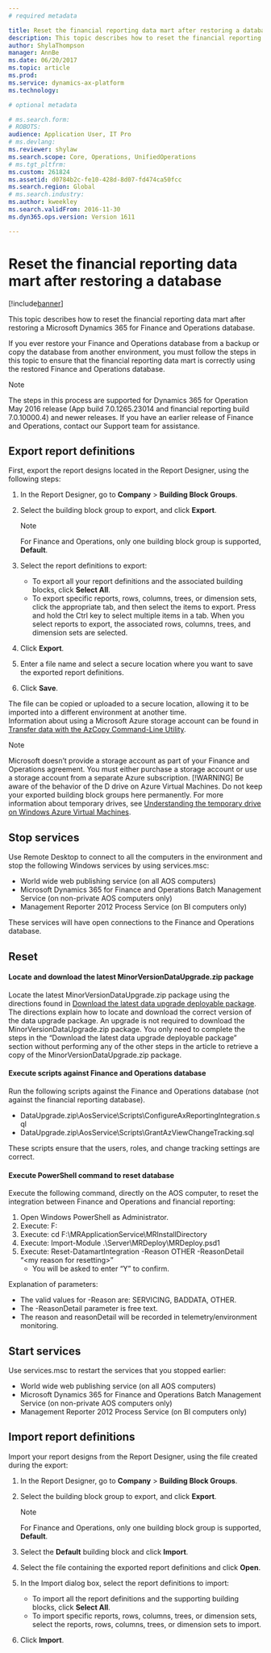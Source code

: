 ```yaml
---
# required metadata

title: Reset the financial reporting data mart after restoring a database
description: This topic describes how to reset the financial reporting data mart after restoring a Microsoft Dynamics 365 for Finance and Operations database. 
author: ShylaThompson
manager: AnnBe
ms.date: 06/20/2017
ms.topic: article
ms.prod: 
ms.service: dynamics-ax-platform
ms.technology: 

# optional metadata

# ms.search.form: 
# ROBOTS: 
audience: Application User, IT Pro
# ms.devlang: 
ms.reviewer: shylaw
ms.search.scope: Core, Operations, UnifiedOperations
# ms.tgt_pltfrm: 
ms.custom: 261824
ms.assetid: d0784b2c-fe10-428d-8d07-fd474ca50fcc
ms.search.region: Global
# ms.search.industry: 
ms.author: kweekley
ms.search.validFrom: 2016-11-30
ms.dyn365.ops.version: Version 1611

---
```


# Reset the financial reporting data mart after restoring a database

[!include[banner](../includes/banner.md)]


This topic describes how to reset the financial reporting data mart after restoring a Microsoft Dynamics 365 for Finance and Operations database.

If you ever restore your Finance and Operations database from a backup or copy the database from another environment, you must follow the steps in this topic to ensure that the financial reporting data mart is correctly using the restored Finance and Operations database. 
<!--If you have questions about resetting the financial reporting data mart for a reason outside of restoring a Finance and Operations database, refer to the [Resetting the Management Reporter data mart](https://blogs.msdn.microsoft.com/dynamics_financial_reporting/2016/06/28/resetting-the-management-reporter-data-mart/) for more information. -->
> [!Note] 
> The steps in this process are supported for Dynamics 365 for Operation May 2016 release (App build 7.0.1265.23014 and financial reporting build 7.0.10000.4) and newer releases. If you have an earlier release of Finance and Operations, contact our Support team for assistance.

## Export report definitions
First, export the report designs located in the Report Designer, using the following steps:

1.  In the Report Designer, go to **Company** &gt; **Building Block Groups**.
2.  Select the building block group to export, and click **Export**. 
    > [!Note] 
    > For Finance and Operations, only one building block group is supported, **Default**.
3.  Select the report definitions to export:
    -   To export all your report definitions and the associated building blocks, click **Select All**.
    -   To export specific reports, rows, columns, trees, or dimension sets, click the appropriate tab, and then select the items to export. Press and hold the Ctrl key to select multiple items in a tab. When you select reports to export, the associated rows, columns, trees, and dimension sets are selected.

4.  Click **Export**.
5.  Enter a file name and select a secure location where you want to save the exported report definitions.
6.  Click **Save**.

The file can be copied or uploaded to a secure location, allowing it to be imported into a different environment at another time. Information about using a Microsoft Azure storage account can be found in [Transfer data with the AzCopy Command-Line Utility](https://docs.microsoft.com/en-gb/azure/storage/storage-use-azcopy). 
> [!NOTE]
> Microsoft doesn’t provide a storage account as part of your Finance and Operations agreement. You must either purchase a storage account or use a storage account from a separate Azure subscription. 
> [!WARNING]
> Be aware of the behavior of the D drive on Azure Virtual Machines. Do not keep your exported building block groups here permanently. For more information about temporary drives, see [Understanding the temporary drive on Windows Azure Virtual Machines](https://blogs.msdn.microsoft.com/mast/2013/12/06/understanding-the-temporary-drive-on-windows-azure-virtual-machines/).

## Stop services
Use Remote Desktop to connect to all the computers in the environment and stop the following Windows services by using services.msc:

-   World wide web publishing service (on all AOS computers)
-   Microsoft Dynamics 365 for Finance and Operations Batch Management Service (on non-private AOS computers only)
-   Management Reporter 2012 Process Service (on BI computers only)

These services will have open connections to the Finance and Operations database.

## Reset
#### Locate and download the latest MinorVersionDataUpgrade.zip package

Locate the latest MinorVersionDataUpgrade.zip package using the directions found in [Download the latest data upgrade deployable package](..\migration-upgrade\upgrade-data-to-latest-update.md#download-the-latest-data-upgrade-deployable-package). The directions explain how to locate and download the correct version of the data upgrade package. An upgrade is not required to download the MinorVersionDataUpgrade.zip package. You only need to complete the steps in the “Download the latest data upgrade deployable package” section without performing any of the other steps in the article to retrieve a copy of the MinorVersionDataUpgrade.zip package.

#### Execute scripts against Finance and Operations database

Run the following scripts against the Finance and Operations database (not against the financial reporting database).

-   DataUpgrade.zip\\AosService\\Scripts\\ConfigureAxReportingIntegration.sql
-   DataUpgrade.zip\\AosService\\Scripts\\GrantAzViewChangeTracking.sql

These scripts ensure that the users, roles, and change tracking settings are correct.

#### Execute PowerShell command to reset database

Execute the following command, directly on the AOS computer, to reset the integration between Finance and Operations and financial reporting:

1.  Open Windows PowerShell as Administrator.
2.  Execute: F:
3.  Execute: cd F:\\MRApplicationService\\MRInstallDirectory
4.  Execute: Import-Module .\\Server\\MRDeploy\\MRDeploy.psd1
5.  Execute: Reset-DatamartIntegration -Reason OTHER -ReasonDetail “&lt;my reason for resetting&gt;”
    -   You will be asked to enter “Y” to confirm.

Explanation of parameters:

-   The valid values for -Reason are: SERVICING, BADDATA, OTHER.
-   The -ReasonDetail parameter is free text.
-   The reason and reasonDetail will be recorded in telemetry/environment monitoring.

## Start services
Use services.msc to restart the services that you stopped earlier:

-   World wide web publishing service (on all AOS computers)
-   Microsoft Dynamics 365 for Finance and Operations Batch Management Service (on non-private AOS computers only)
-   Management Reporter 2012 Process Service (on BI computers only)

## Import report definitions
Import your report designs from the Report Designer, using the file created during the export:

1.  In the Report Designer, go to **Company** &gt; **Building Block Groups**.
2.  Select the building block group to export, and click **Export**. 

    > [!NOTE]
    > For Finance and Operations, only one building block group is supported, **Default**.
    
3.  Select the **Default** building block and click **Import**.
4.  Select the file containing the exported report definitions and click **Open**.
5.  In the Import dialog box, select the report definitions to import:
    -   To import all the report definitions and the supporting building blocks, click **Select All**.
    -   To import specific reports, rows, columns, trees, or dimension sets, select the reports, rows, columns, trees, or dimension sets to import.

6.  Click **Import**.




